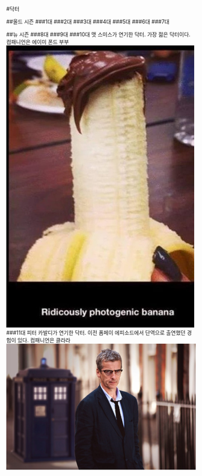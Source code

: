 #닥터

##올드 시즌
###1대
###2대
###3대
###4대
###5대
###6대
###7대

##뉴 시즌
###8대
###9대
###10대
맷 스미스가 연기한 닥터. 가장 젊은 닥터이다. 컴패니언은 에이미 폰드 부부
![](https://raw.githubusercontent.com/GeekInTheClass/DoctorWho/master/10th.jpg)
###11대
피터 카발디가 연기한 닥터. 이전 폼페이 에피소드에서 단역으로 출연했던 경험이 있다. 컴패니언은 클라라
![](https://raw.githubusercontent.com/GeekInTheClass/DoctorWho/master/11th.jpg)


